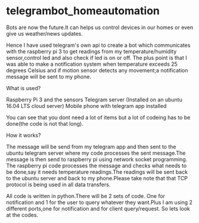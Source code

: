 # telegrambot_homeautomation

Bots are now the future.It can helps us control devices in our homes or even give us weather/news updates.

Hence I have used telegram's own api to create a bot which communicates with the raspberry pi 3 to get readings from my temperature/humidity sensor,control led and also check if led is on or off. The plus point is that I was able to make a notification system when temperature exceeds 25 degrees Celsius and if motion sensor detects any movement;a notification message will be sent to my phone.

What is used?

Raspberry Pi 3 and the sensors
Telegram server (Installed on an ubuntu 16.04 LTS cloud server)
Mobile phone with telegram app installed


You can see that you dont need a lot of items but a lot of codeing has to be done(the code is not that long). 

How it works?

The message will be send from my telegram app and then sent to the ubuntu telegram server where my code processes the sent message.The message is then send to raspberry pi using network socket programming. The raspberry pi code processes the message and checks what needs to be done,say it needs temperature readings.The readings will be sent back to the ubuntu server and back to my phone.Please take note that that TCP protocol is being used in all data transfers.

All code is written in python.There will be 2 sets of code. One for notification and 1 for the user to query whatever they want.Plus I am using 2 different ports,one for notification and for client query/request. So lets look at the codes.

